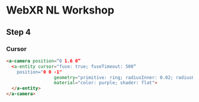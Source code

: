 # WebXR NL Workshop
## Step 4
### Cursor

``` html
<a-camera position=“0 1.6 0”​
  <a-entity cursor="fuse: true; fuseTimeout: 500“​
    position="0 0 -1"​
                  geometry="primitive: ring; radiusInner: 0.02; radiusOuter: 0.03"​
                  material="color: purple; shader: flat">​
  </a-entity>​
</a-camera>​
```